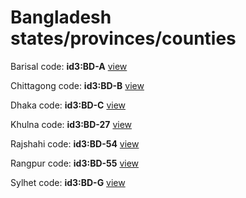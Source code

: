 # Bangladesh states/provinces/counties
Barisal     code: **id3:BD-A**     [view](../export/geojson/medium/id3/bd/a.geojson)     


Chittagong     code: **id3:BD-B**     [view](../export/geojson/medium/id3/bd/b.geojson)     


Dhaka     code: **id3:BD-C**     [view](../export/geojson/medium/id3/bd/c.geojson)     


Khulna     code: **id3:BD-27**     [view](../export/geojson/medium/id3/bd/27.geojson)     


Rajshahi     code: **id3:BD-54**     [view](../export/geojson/medium/id3/bd/54.geojson)     


Rangpur     code: **id3:BD-55**     [view](../export/geojson/medium/id3/bd/55.geojson)     


Sylhet     code: **id3:BD-G**     [view](../export/geojson/medium/id3/bd/g.geojson)     


